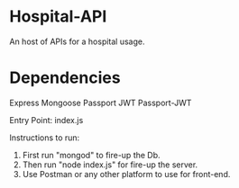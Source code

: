 # Hospital-API
An host of APIs for a hospital usage.

# Dependencies

Express
Mongoose
Passport
JWT
Passport-JWT

Entry Point: index.js

Instructions to run:

1. First run "mongod" to fire-up the Db.
2. Then run "node index.js" for fire-up the server.
3. Use Postman or any other platform to use for front-end.
